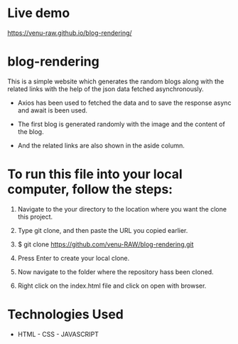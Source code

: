 # Live demo

https://venu-raw.github.io/blog-rendering/

# blog-rendering

This is a simple website which generates the random blogs along with the related links with the help of the json data fetched asynchronously.

-  Axios has been used to fetched the data and to save the response async and await is been used.

-  The first blog is generated randomly with the image and the content of the blog.

-  And the related links are also shown in the aside column.

# To run this file into your local computer, follow the steps:

1. Navigate to the your directory to the location where you want the clone this project.

2. Type git clone, and then paste the URL you copied earlier.

3. $ git clone https://github.com/venu-RAW/blog-rendering.git

4. Press Enter to create your local clone.

5. Now navigate to the folder where the repository hass been cloned.

6. Right click on the index.html file and click on open with browser.

# Technologies Used

-  HTML - CSS - JAVASCRIPT

